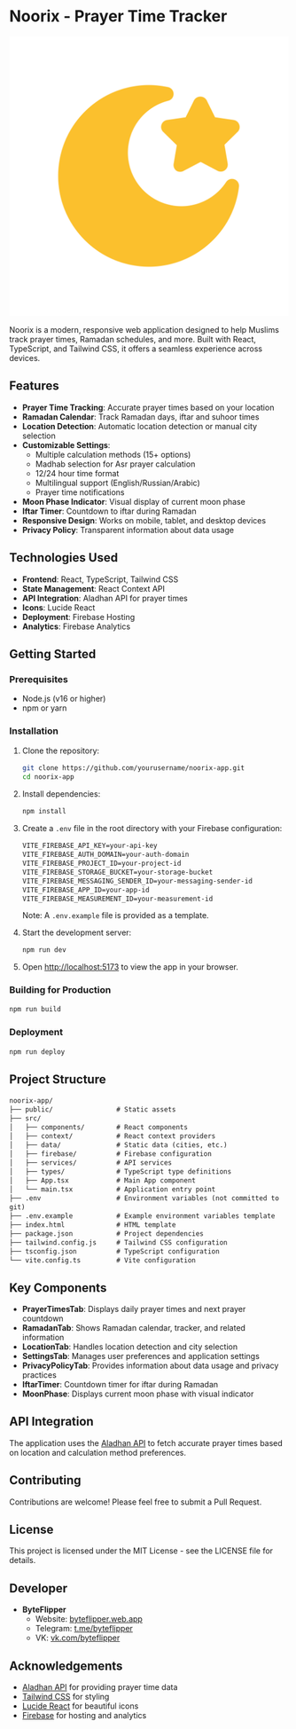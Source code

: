 # Noorix - Prayer Time Tracker

![Noorix Logo](public/favicon.svg)

Noorix is a modern, responsive web application designed to help Muslims track prayer times, Ramadan schedules, and more. Built with React, TypeScript, and Tailwind CSS, it offers a seamless experience across devices.

## Features

- **Prayer Time Tracking**: Accurate prayer times based on your location
- **Ramadan Calendar**: Track Ramadan days, iftar and suhoor times
- **Location Detection**: Automatic location detection or manual city selection
- **Customizable Settings**: 
  - Multiple calculation methods (15+ options)
  - Madhab selection for Asr prayer calculation
  - 12/24 hour time format
  - Multilingual support (English/Russian/Arabic)
  - Prayer time notifications
- **Moon Phase Indicator**: Visual display of current moon phase
- **Iftar Timer**: Countdown to iftar during Ramadan
- **Responsive Design**: Works on mobile, tablet, and desktop devices
- **Privacy Policy**: Transparent information about data usage

## Technologies Used

- **Frontend**: React, TypeScript, Tailwind CSS
- **State Management**: React Context API
- **API Integration**: Aladhan API for prayer times
- **Icons**: Lucide React
- **Deployment**: Firebase Hosting
- **Analytics**: Firebase Analytics

## Getting Started

### Prerequisites

- Node.js (v16 or higher)
- npm or yarn

### Installation

1. Clone the repository:
   ```bash
   git clone https://github.com/yourusername/noorix-app.git
   cd noorix-app
   ```

2. Install dependencies:
   ```bash
   npm install
   ```

3. Create a `.env` file in the root directory with your Firebase configuration:
   ```
   VITE_FIREBASE_API_KEY=your-api-key
   VITE_FIREBASE_AUTH_DOMAIN=your-auth-domain
   VITE_FIREBASE_PROJECT_ID=your-project-id
   VITE_FIREBASE_STORAGE_BUCKET=your-storage-bucket
   VITE_FIREBASE_MESSAGING_SENDER_ID=your-messaging-sender-id
   VITE_FIREBASE_APP_ID=your-app-id
   VITE_FIREBASE_MEASUREMENT_ID=your-measurement-id
   ```
   
   Note: A `.env.example` file is provided as a template.

4. Start the development server:
   ```bash
   npm run dev
   ```

5. Open [http://localhost:5173](http://localhost:5173) to view the app in your browser.

### Building for Production

```bash
npm run build
```

### Deployment

```bash
npm run deploy
```

## Project Structure

```
noorix-app/
├── public/                # Static assets
├── src/
│   ├── components/        # React components
│   ├── context/           # React context providers
│   ├── data/              # Static data (cities, etc.)
│   ├── firebase/          # Firebase configuration
│   ├── services/          # API services
│   ├── types/             # TypeScript type definitions
│   ├── App.tsx            # Main App component
│   └── main.tsx           # Application entry point
├── .env                   # Environment variables (not committed to git)
├── .env.example           # Example environment variables template
├── index.html             # HTML template
├── package.json           # Project dependencies
├── tailwind.config.js     # Tailwind CSS configuration
├── tsconfig.json          # TypeScript configuration
└── vite.config.ts         # Vite configuration
```

## Key Components

- **PrayerTimesTab**: Displays daily prayer times and next prayer countdown
- **RamadanTab**: Shows Ramadan calendar, tracker, and related information
- **LocationTab**: Handles location detection and city selection
- **SettingsTab**: Manages user preferences and application settings
- **PrivacyPolicyTab**: Provides information about data usage and privacy practices
- **IftarTimer**: Countdown timer for iftar during Ramadan
- **MoonPhase**: Displays current moon phase with visual indicator

## API Integration

The application uses the [Aladhan API](https://aladhan.com/prayer-times-api) to fetch accurate prayer times based on location and calculation method preferences.

## Contributing

Contributions are welcome! Please feel free to submit a Pull Request.

## License

This project is licensed under the MIT License - see the LICENSE file for details.

## Developer

- **ByteFlipper**
  - Website: [byteflipper.web.app](https://byteflipper.web.app)
  - Telegram: [t.me/byteflipper](https://t.me/byteflipper)
  - VK: [vk.com/byteflipper](https://vk.com/byteflipper)

## Acknowledgements

- [Aladhan API](https://aladhan.com/prayer-times-api) for providing prayer time data
- [Tailwind CSS](https://tailwindcss.com/) for styling
- [Lucide React](https://lucide.dev/) for beautiful icons
- [Firebase](https://firebase.google.com/) for hosting and analytics